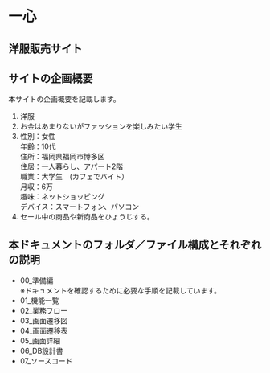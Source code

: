 # 一心
## 洋服販売サイト

## サイトの企画概要 
本サイトの企画概要を記載します。

1. 洋服
1. お金はあまりないがファッションを楽しみたい学生
1. 性別：女性<br>
年齢：10代<br>
住所：福岡県福岡市博多区<br>
住居：一人暮らし、アパート2階<br>
職業：大学生　(カフェでバイト）<br>
月収：6万<br>
趣味：ネットショッピング<br>
デバイス：スマートフォン、パソコン
1. セール中の商品や新商品をひょうじする。

## 本ドキュメントのフォルダ／ファイル構成とそれぞれの説明

* 00_準備編  
※ドキュメントを確認するために必要な手順を記載しています。
* 01_機能一覧  
* 02_業務フロー  
* 03_画面遷移図  
* 04_画面遷移表  
* 05_画面詳細  
* 06_DB設計書  
* 07_ソースコード  
